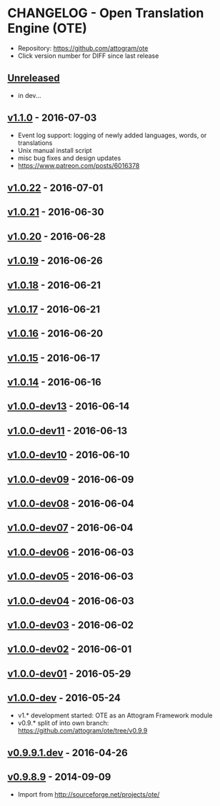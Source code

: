 # CHANGELOG - Open Translation Engine (OTE)
* Repository: https://github.com/attogram/ote
* Click version number for DIFF since last release


## [Unreleased](https://github.com/attogram/ote/compare/v1.1.0...HEAD)
- in dev...

## [v1.1.0](https://github.com/attogram/ote/compare/707300f...v1.1.0) - 2016-07-03
- Event log support: logging of newly added languages, words, or translations
- Unix manual install script
- misc bug fixes and design updates
- https://www.patreon.com/posts/6016378

## [v1.0.22](https://github.com/attogram/ote/compare/v1.0.21...707300f) - 2016-07-01
## [v1.0.21](https://github.com/attogram/ote/compare/v1.0.20...v1.0.21) - 2016-06-30
## [v1.0.20](https://github.com/attogram/ote/compare/v1.0.19...v1.0.20) - 2016-06-28
## [v1.0.19](https://github.com/attogram/ote/compare/v1.0.18...v1.0.19) - 2016-06-26
## [v1.0.18](https://github.com/attogram/ote/compare/v1.0.17...v1.0.18) - 2016-06-21
## [v1.0.17](https://github.com/attogram/ote/compare/v1.0.16...v1.0.17) - 2016-06-21
## [v1.0.16](https://github.com/attogram/ote/compare/v1.0.15...v1.0.16) - 2016-06-20
## [v1.0.15](https://github.com/attogram/ote/compare/v1.0.14...v1.0.15) - 2016-06-17
## [v1.0.14](https://github.com/attogram/ote/compare/v1.0.0-dev13...v1.0.14) - 2016-06-16
## [v1.0.0-dev13](https://github.com/attogram/ote/compare/v1.0.0-dev11...v1.0.0-dev13) - 2016-06-14
## [v1.0.0-dev11](https://github.com/attogram/ote/compare/v1.0.0-dev10...v1.0.0-dev11) - 2016-06-13
## [v1.0.0-dev10](https://github.com/attogram/ote/compare/v1.0.0-dev09...v1.0.0-dev10) - 2016-06-10
## [v1.0.0-dev09](https://github.com/attogram/ote/compare/2581a04...v1.0.0-dev09) - 2016-06-09
## [v1.0.0-dev08](https://github.com/attogram/ote/compare/7a16eec...2581a04) - 2016-06-04
## [v1.0.0-dev07](https://github.com/attogram/ote/compare/077c1cb...7a16eec) - 2016-06-04
## [v1.0.0-dev06](https://github.com/attogram/ote/compare/52e90aa...077c1cb) - 2016-06-03
## [v1.0.0-dev05](https://github.com/attogram/ote/compare/792d80d...52e90aa) - 2016-06-03
## [v1.0.0-dev04](https://github.com/attogram/ote/compare/152c87c...792d80d) - 2016-06-03
## [v1.0.0-dev03](https://github.com/attogram/ote/compare/a82a368...152c87c) - 2016-06-02
## [v1.0.0-dev02](https://github.com/attogram/ote/compare/3bbd68e...a82a368) - 2016-06-01
## [v1.0.0-dev01](https://github.com/attogram/ote/compare/d34592a...3bbd68e) - 2016-05-29
## [v1.0.0-dev](https://github.com/attogram/ote/compare/cf11f27...d34592a) - 2016-05-24
- v1.* development started: OTE as an Attogram Framework module
- v0.9.* split of into own branch: https://github.com/attogram/ote/tree/v0.9.9
## [v0.9.9.1.dev](https://github.com/attogram/ote/compare/f23a6d5...cf11f27) - 2016-04-26
## [v0.9.8.9](https://github.com/attogram/ote/tree/f23a6d5) - 2014-09-09
-  Import from http://sourceforge.net/projects/ote/
